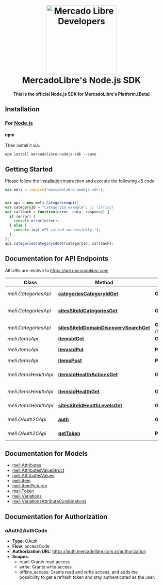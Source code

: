 <h1 align="center">
  <a href="http://developers.mercadolibre.com/es/">
    <img src="https://user-images.githubusercontent.com/1153516/29861072-689ec57e-8d3e-11e7-8368-dd923543258f.jpg" alt="Mercado Libre Developers" width="230"></a>
  </a>
  <br>
  MercadoLibre's Node.js SDK
  <br>
</h1>

<h4 align="center">This is the official Node.js SDK for MercadoLibre's Platform.<span>[Beta]</span></h4>


## Installation

### For [Node.js](https://nodejs.org/)

#### npm

Then install it via:

```shell
npm install mercadolibre-nodejs-sdk --save
```


## Getting Started

Please follow the [installation](#installation) instruction and execute the following JS code:

```javascript
var meli = require('mercadolibre-nodejs-sdk');


var api = new meli.CategoriesApi()
var categoryId = "categoryId_example"; // {String} 
var callback = function(error, data, response) {
  if (error) {
    console.error(error);
  } else {
    console.log('API called successfully.');
  }
};
api.categoriesCategoryIdGet(categoryId, callback);

```

## Documentation for API Endpoints

All URIs are relative to *https://api.mercadolibre.com*

Class | Method | HTTP request | Description
------------ | ------------- | ------------- | -------------
*meli.CategoriesApi* | [**categoriesCategoryIdGet**](docs/CategoriesApi.md#categoriesCategoryIdGet) | **GET** /categories/{category_id} | Return by category.
*meli.CategoriesApi* | [**sitesSiteIdCategoriesGet**](docs/CategoriesApi.md#sitesSiteIdCategoriesGet) | **GET** /sites/{site_id}/categories | Return a categories by site.
*meli.CategoriesApi* | [**sitesSiteIdDomainDiscoverySearchGet**](docs/CategoriesApi.md#sitesSiteIdDomainDiscoverySearchGet) | **GET** /sites/{site_id}/domain_discovery/search | Predictor
*meli.ItemsApi* | [**itemsIdGet**](docs/ItemsApi.md#itemsIdGet) | **GET** /items/{id} | Return a Item.
*meli.ItemsApi* | [**itemsIdPut**](docs/ItemsApi.md#itemsIdPut) | **PUT** /items/{id} | Update a Item.
*meli.ItemsApi* | [**itemsPost**](docs/ItemsApi.md#itemsPost) | **POST** /items | Create a Item.
*meli.ItemsHealthApi* | [**itemsIdHealthActionsGet**](docs/ItemsHealthApi.md#itemsIdHealthActionsGet) | **GET** /items/{id}/health/actions | Return item health actions by id.
*meli.ItemsHealthApi* | [**itemsIdHealthGet**](docs/ItemsHealthApi.md#itemsIdHealthGet) | **GET** /items/{id}/health | Return health by id.
*meli.ItemsHealthApi* | [**sitesSiteIdHealthLevelsGet**](docs/ItemsHealthApi.md#sitesSiteIdHealthLevelsGet) | **GET** /sites/{site_id}/health_levels | Return health levels.
*meli.OAuth20Api* | [**auth**](docs/OAuth20Api.md#auth) | **GET** /authorization | Authentication Endpoint
*meli.OAuth20Api* | [**getToken**](docs/OAuth20Api.md#getToken) | **POST** /oauth/token | Request Access Token


## Documentation for Models

 - [meli.Attributes](docs/Attributes.md)
 - [meli.AttributesValueStruct](docs/AttributesValueStruct.md)
 - [meli.AttributesValues](docs/AttributesValues.md)
 - [meli.Item](docs/Item.md)
 - [meli.ItemPictures](docs/ItemPictures.md)
 - [meli.Token](docs/Token.md)
 - [meli.Variations](docs/Variations.md)
 - [meli.VariationsAttributeCombinations](docs/VariationsAttributeCombinations.md)


## Documentation for Authorization



### oAuth2AuthCode


- **Type**: OAuth
- **Flow**: accessCode
- **Authorization URL**: https://auth.mercadolibre.com.ar/authorization
- **Scopes**: 
  - read: Grants read access
  - write: Grants write access
  - offline_access: Grants read and write access, and adds the possibility to get a refresh token and stay authenticated as the user.
